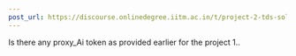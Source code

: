```yaml
---
post_url: https://discourse.onlinedegree.iitm.ac.in/t/project-2-tds-solver-discussion-thread/169029/46
---
```

Is there any proxy\_Ai token as provided earlier for the project 1..